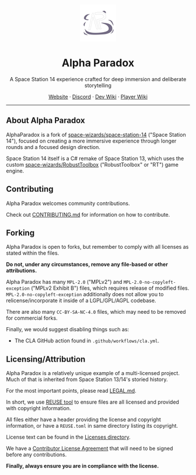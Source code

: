 <!--
SPDX-FileCopyrightText: 2025 Space Kobold Games and Contributors <https://github.com/space-kobold/alpha-paradox>

SPDX-License-Identifier: CC-BY-SA-4.0
-->

<div align="center">
<a href="https://github.com/space-kobolds/alpha-paradox">
    <img src="Resources/Textures/Logo/logo.png" width="100" height="100"/>
</a>

<h1 align="center">Alpha Paradox</h1>

<p align="center">A Space Station 14 experience crafted for deep immersion and deliberate storytelling</p>

<p align="center">
    <a href="https://alpha-paradox.com">Website</a>
    &middot;
    <a href="https://discord.alpha-paradox.com">Discord</a>
    &middot;
    <a href="https://devwiki.alpha-paradox.com">Dev Wiki</a>
    &middot;
    <a href="https://wiki.alpha-paradox.com">Player Wiki</a>
</p>
</div>

---

## About Alpha Paradox

AlphaParadox is a fork of [space-wizards/space-station-14](https://github.com/space-wizards/space-station-14) ("Space Station 14"), focused on creating a more immersive experience through longer rounds and a focused design direction.

Space Station 14 itself is a C# remake of Space Station 13, which uses the custom [space-wizards/RobustToolbox](https://github.com/space-wizards/RobustToolbox) ("RobustToolbox" or "RT") game engine.

## Contributing

Alpha Paradox welcomes community contributions.

Check out [CONTRIBUTING.md](./CONTRIBUTING.md) for information on how to contribute.

## Forking

Alpha Paradox is open to forks, but remember to comply with all licenses as stated within the files.

**Do not, under any circumstances, remove any file-based or other attributions.**

Alpha Paradox has many `MPL-2.0` ("MPLv2") and `MPL-2.0-no-copyleft-exception` ("MPLv2 Exhibit B") files, which requires
release of modified files. `MPL-2.0-no-copyleft-exception` additionally does not allow you to relicense/incorporate it
inside of a LGPL/GPL/AGPL codebase.

There are also many `CC-BY-SA-NC-4.0` files, which may need to be removed for commercial forks.

Finally, we would suggest disabling things such as:
- The CLA GitHub action found in `.github/workflows/cla.yml`.

## Licensing/Attribution

Alpha Paradox is a relatively unique example of a multi-licensed project. Much of that is inherited from Space Station 13/14's storied history.

For the most important points, please read [LEGAL.md](./LEGAL.md).

In short, we use [REUSE tool](https://reuse.software/) to ensure files are all licensed and provided with copyright
information.

All files either have a header providing the license and copyright information, or have a `REUSE.toml` in same directory
listing its copyright.

License text can be found in the [Licenses directory](./LICENSES).

We have a [Contributor License Agreement](./LEGAL.md) that will need to be signed before any contributions.

**Finally, always ensure you are in compliance with the license.**
